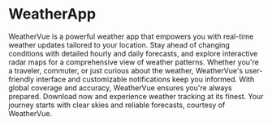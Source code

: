 # WeatherApp

WeatherVue is a powerful weather app that empowers you with real-time weather updates tailored to your location. Stay ahead of changing conditions with detailed hourly and daily forecasts, and explore interactive radar maps for a comprehensive view of weather patterns. Whether you're a traveler, commuter, or just curious about the weather, WeatherVue's user-friendly interface and customizable notifications keep you informed. With global coverage and accuracy, WeatherVue ensures you're always prepared. Download now and experience weather tracking at its finest. Your journey starts with clear skies and reliable forecasts, courtesy of WeatherVue.

